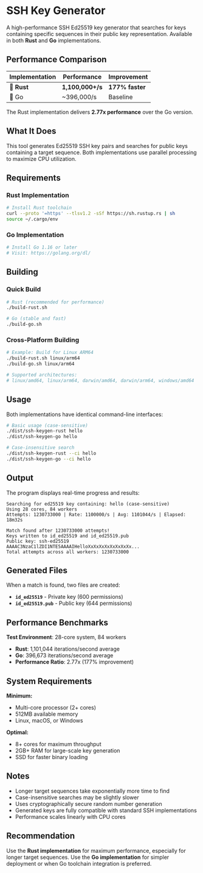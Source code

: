 # SSH Key Generator

A high-performance SSH Ed25519 key generator that searches for keys containing specific sequences in their public key representation. Available in both **Rust** and **Go** implementations.

## Performance Comparison

| Implementation | Performance | Improvement |
|---------------|-------------|-------------|
| **🦀 Rust** | **1,100,000+/s** | **177% faster** |
| 🐹 Go | ~396,000/s | Baseline |

The Rust implementation delivers **2.77x performance** over the Go version.

## What It Does

This tool generates Ed25519 SSH key pairs and searches for public keys containing a target sequence. Both implementations use parallel processing to maximize CPU utilization.

## Requirements

### Rust Implementation
```bash
# Install Rust toolchain
curl --proto '=https' --tlsv1.2 -sSf https://sh.rustup.rs | sh
source ~/.cargo/env
```

### Go Implementation
```bash
# Install Go 1.16 or later
# Visit: https://golang.org/dl/
```

## Building

### Quick Build
```bash
# Rust (recommended for performance)
./build-rust.sh

# Go (stable and fast)
./build-go.sh
```

### Cross-Platform Building
```bash
# Example: Build for Linux ARM64
./build-rust.sh linux/arm64
./build-go.sh linux/arm64

# Supported architectures:
# linux/amd64, linux/arm64, darwin/amd64, darwin/arm64, windows/amd64
```

## Usage

Both implementations have identical command-line interfaces:

```bash
# Basic usage (case-sensitive)
./dist/ssh-keygen-rust hello
./dist/ssh-keygen-go hello

# Case-insensitive search
./dist/ssh-keygen-rust --ci hello
./dist/ssh-keygen-go --ci hello
```

## Output

The program displays real-time progress and results:

```
Searching for ed25519 key containing: hello (case-sensitive)
Using 28 cores, 84 workers
Attempts: 1230733000 | Rate: 1100000/s | Avg: 1101044/s | Elapsed: 18m32s

Match found after 1230733000 attempts!
Keys written to id_ed25519 and id_ed25519.pub
Public key: ssh-ed25519 AAAAC3NzaC1lZDI1NTE5AAAAIHelloXxXxXxXxXxXxXxXx...
Total attempts across all workers: 1230733000
```

## Generated Files

When a match is found, two files are created:
- **`id_ed25519`** - Private key (600 permissions)
- **`id_ed25519.pub`** - Public key (644 permissions)

## Performance Benchmarks

**Test Environment**: 28-core system, 84 workers
- **Rust**: 1,101,044 iterations/second average
- **Go**: 396,673 iterations/second average
- **Performance Ratio**: 2.77x (177% improvement)

## System Requirements

**Minimum:**
- Multi-core processor (2+ cores)
- 512MB available memory
- Linux, macOS, or Windows

**Optimal:**
- 8+ cores for maximum throughput
- 2GB+ RAM for large-scale key generation
- SSD for faster binary loading

## Notes

- Longer target sequences take exponentially more time to find
- Case-insensitive searches may be slightly slower
- Uses cryptographically secure random number generation
- Generated keys are fully compatible with standard SSH implementations
- Performance scales linearly with CPU cores

## Recommendation

Use the **Rust implementation** for maximum performance, especially for longer target sequences. Use the **Go implementation** for simpler deployment or when Go toolchain integration is preferred.
